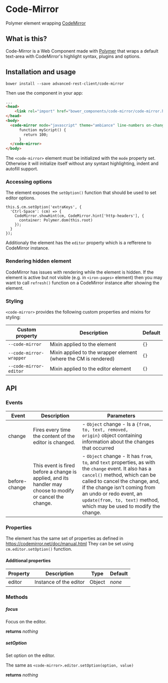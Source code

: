 # Code-Mirror
Polymer element wrapping [CodeMirror](http://codemirror.net)

## What is this?
Code-Mirror is a Web Component made with [Polymer](https://www.polymer-project.org/) that wraps a default text-area with CodeMirror's highlight syntax, plugins and options.

## Installation and usage

`bower install --save advanced-rest-client/code-mirror`

Then use the component in your app:

```html
...
<head>
    <link rel="import" href="bower_components/code-mirror/code-mirror.html"/>
</head>
<body>
  <code-mirror mode="javascript" theme="ambiance" line-numbers on-change="valueChanged">
      function myScript() {
        return 100;
      }
  </code-mirror>
</body>
```

The `<code-mirror>` element must be initialized with the `mode` property set. Otherwise it will initialize itself without any syntaxt highlighting, indent and autofill support.

### Accessing options
The element exposes the `setOption()` function that should be used to set editor options.

```
this.$.cm.setOption('extraKeys', {
  'Ctrl-Space': (cm) => {
    CodeMirror.showHint(cm, CodeMirror.hint['http-headers'], {
      container: Polymer.dom(this.root)
    });
  }
});
```

Additionaly the element has the `editor` property which is a refferene to CodeMirror instance.

### Rendering hidden element
CodeMirror has issues with rendering while the element is hidden. If the element is active
but not visible (e.g. in `<iron-pages>` element) then you may want to call `refresh()`
function on a CodeMirror instance after showing the element.

### Styling
`<code-mirror>` provides the following custom properties and mixins for styling:

Custom property | Description | Default
----------------|-------------|----------
`--code-mirror` | Mixin applied to the element | `{}`
`--code-mirror-wrapper` | Mixin applied to the wrapper element (where the CM is rendered) | `{}`
`--code-mirror-editor` | Mixin applied to the editor element  | `{}`

## API
### Events
| Event | Description | Parameters |
| --- | --- | --- |
| change | Fires every time the content of the editor is changed. | - `Object` change - Is a <code>{from, to, text, removed, origin}</code> object containing information about the changes that occurred |
| before-change | This event is fired before a change is applied, and its handler may choose to modify or cancel the change. | - `Object` change - It has `from`, `to`, and `text` properties, as with the `change` event. It also has a `cancel()` method, which can be called to cancel the change, and, if the change isn't coming from an undo or redo event, an `update(from, to, text)` method, which may be used to modify the change. |

### Properties
The element has the same set of properties as defined in https://codemirror.net/doc/manual.html
They can be set using `cm.editor.setOption()` function.

#### Additional properties
| Property | Description | Type | Default |
| --- | --- | --- | --- |
| editor | Instance of the editor | Object | _none_ |

### Methods

##### focus
Focus on the editor.

**returns** _nothing_

##### setOption
Set option on the editor.

The same as `<code-mirror>.editor.setOption(option, value)`

**returns** _nothing_
